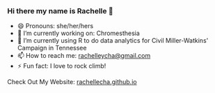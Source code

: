 ### Hi there my name is Rachelle 👋

- 😄 Pronouns: she/her/hers
- 🔭 I’m currently working on: Chromesthesia
- 🌱 I’m currently using R to do data analytics for Civil Miller-Watkins' Campaign in Tennessee
- 📫 How to reach me: rachelleycha@gmail.com
- ⚡ Fun fact: I love to rock climb!

Check Out My Website: [rachellecha.github.io](https://rachellecha.github.io/)

